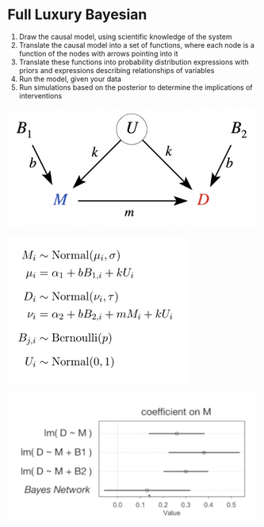 # Full Luxury Bayesian

1. Draw the causal model, using scientific knowledge of the system
2. Translate the causal model into a set of functions, where each node is a function of the nodes with arrows pointing into it
3. Translate these functions into probability distribution expressions with priors and expressions describing relationships of variables
4. Run the model, given your data
5. Run simulations based on the posterior to determine the implications of interventions



![](full-luxury-moms-dag.png)

![](full-luxury-bay-moms-formulas.png)

![](full-luxury-bay-moms-coefs.png)
